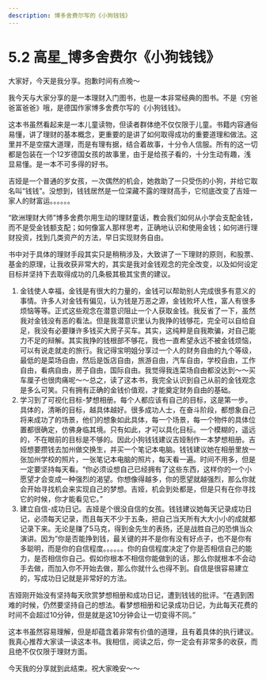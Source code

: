 ```yaml
---
description: 博多舍费尔写的《小狗钱钱》
---
```


# 5.2 高星\_博多舍费尔《小狗钱钱》

大家好，今天是我分享。抱歉时间有点晚～

我今天与大家分享的是一本理财入门图书，也是一本非常经典的图书。不是《穷爸爸富爸爸》哦，是德国作家博多舍费尔写的《小狗钱钱》。

这本书虽然看起来是一本儿童读物，但读者群体绝不仅仅限于儿童。书籍内容通俗易懂，讲了理财的基本概念，更重要的是讲了如何取得成功的重要道理和做法。这里并不是空摆大道理，而是有理有据，结合着故事，十分令人信服。所有的这一切都是包装在一个12岁德国女孩的故事里，由于是给孩子看的，十分生动有趣，浅显易懂。是一本不可多得的好书。

吉娅是一个普通的岁女孩，一次偶然的机会，她救助了一只受伤的小狗，并给它取名叫“钱钱”。没想到，钱钱居然是一位深藏不露的理财高手，它彻底改变了吉娅一家人的财富运。。。。。。

“欧洲理财大师”博多舍费尔用生动的理财童话，教会我们如何从小学会支配金钱，而不是受金钱额支配；如何像富人那样思考，正确地认识和使用金钱；如何进行理财投资，找到几类资产的方法，早日实现财务自由。

书中对于具体的理财手段其实只是稍稍涉及，大致讲了一下理财的原则，和股票、基金的原理，让我收获非常大的，其实是我对金钱观念的完全改变，以及如何设定目标并坚持下去取得成功的几条极其极其宝贵的建议。

1. 金钱使人幸福，金钱是有很大的力量的，金钱可以帮助别人完成很多有意义的事情。许多人对金钱有偏见，认为钱是万恶之源，金钱败坏人性，富人有很多烦恼等等。正式这些观念在潜意识阻止一个人获取金钱。我反省了一下，虽然我对金钱没有恶的看法。但是我潜意识里认为我挣的钱够花，完全可以自给自足，我没有必要赚许多钱买大房子买车。其实，这纯粹是自我欺骗，对自己能力不足的辩解。其实我挣的钱根部不够花，我也一直希望永远不被金钱烦恼，可以有说走就走的旅行。我记得宝明姐分享过一个人的财务自由的九个等级，最低的是菜场自由，然后是饭店自由，旅游自由，汽车自由，学校自由，工作自由，看病自由，房子自由，国际自由。我觉得我连菜场自由都没达到～～买车厘子也很肉痛呢～～总之，读了这本书，我完全认识到自己从前的金钱观念是多么可笑。只有拥有正确的金钱价值观，才能奠定财务自由的基础。 
2. 学习到了可视化目标-梦想相册。每个人都应该有自己的目标，这是第一步。具体的，清晰的目标，越具体越好。很多成功人士，在奋斗阶段，都想象自己将来成功了的场景，他们的想象如此具体，每一个场景，每一个物件的具体位置都很确定，仿佛身临其境。只有如此，才可以具化目标。一个模糊的，遥远的，不在眼前的目标是不够的。因此小狗钱钱建议吉娅制作一本梦想相册。吉娅想要攒钱去加州做交换生，并买一个笔记本电脑。钱钱建议她在相册里放一张加州学校的照片，一张笔记本电脑的照片，每天看一遍。时间不用多，但是一定要坚持每天看。“你必须设想自己已经拥有了这些东西，这样你的一个小愿望才会变成一种强烈的渴望。你想像得越多，你的愿望就越强烈，那么你就会开始寻找机会来实现自己的梦想。吉娅，机会到处都是，但是只有在你寻找它的时候，你才能看见它。” 
3. 建立自信-成功日记。吉娅是个很没自信的女孩。钱钱建议她每天记录成功日记，必须每天记录，而且每天不少于五条，把自己当天所有大大小小的成就都记录下来。无论是赚了5马克，得到金先生的表扬，还是战胜自己的恐惧当众演讲。因为”你是否能挣到钱，最关键的并不是你有没有好点子，也不是你有多聪明，而是你的自信程度。。。。。。你的自信程度决定了你是否相信自己的能力，是否相信你自己。假如你根本不相信你能做到的话，那么你就根本不会动手去做，而加入你不开始去做，那么你就什么也得不到。自信是很容易建立的，写成功日记就是非常好的方法。

吉娅刚开始没有坚持每天欣赏梦想相册和成功日记，遭到钱钱的批评。“在遇到困难的时候，仍然要坚持自己的想法。看梦想相册和记录成功日记，为此每天花费的时间不会超过10分钟，但是就是这10分钟会让一切变得不同。”

这本书虽然容易理解，但是却蕴含着非常有价值的道理，且有着具体的执行建议。我真心推荐大家读一读这本书。我相信，阅读之后，你一定会有非常多的收获，而且绝不仅仅限于理财方面。

今天我的分享就到此结束。祝大家晚安～～

